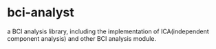 # bci-analyst
a BCI analysis library, including the implementation of ICA(independent component analysis) and other BCI analysis module.
